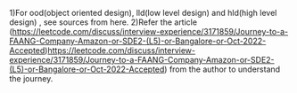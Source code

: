 1)For ood(object oriented design), lld(low level design) and hld(high level design) , see sources from here.
2)Refer the article (https://leetcode.com/discuss/interview-experience/3171859/Journey-to-a-FAANG-Company-Amazon-or-SDE2-(L5)-or-Bangalore-or-Oct-2022-Accepted)https://leetcode.com/discuss/interview-experience/3171859/Journey-to-a-FAANG-Company-Amazon-or-SDE2-(L5)-or-Bangalore-or-Oct-2022-Accepted) from the author to understand the journey.

